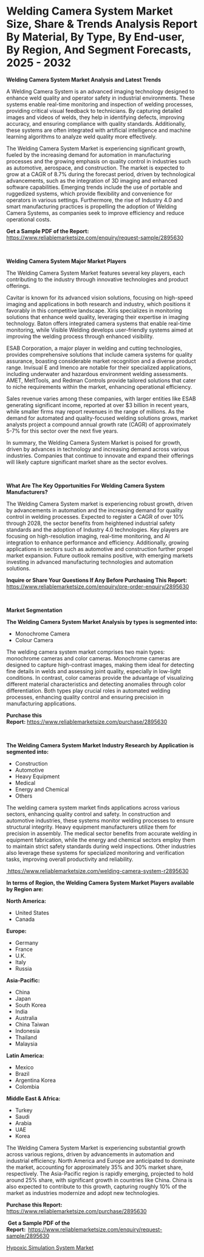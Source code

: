 <p><h1>Welding Camera System Market Size, Share & Trends Analysis Report By Material, By Type, By End-user, By Region, And Segment Forecasts, 2025 - 2032</h1></p><p><strong>Welding Camera System Market Analysis and Latest Trends</strong></p>
<p><p>A Welding Camera System is an advanced imaging technology designed to enhance weld quality and operator safety in industrial environments. These systems enable real-time monitoring and inspection of welding processes, providing critical visual feedback to technicians. By capturing detailed images and videos of welds, they help in identifying defects, improving accuracy, and ensuring compliance with quality standards. Additionally, these systems are often integrated with artificial intelligence and machine learning algorithms to analyze weld quality more effectively.</p><p>The Welding Camera System Market is experiencing significant growth, fueled by the increasing demand for automation in manufacturing processes and the growing emphasis on quality control in industries such as automotive, aerospace, and construction. The market is expected to grow at a CAGR of 8.7% during the forecast period, driven by technological advancements, such as the integration of 3D imaging and enhanced software capabilities. Emerging trends include the use of portable and ruggedized systems, which provide flexibility and convenience for operators in various settings. Furthermore, the rise of Industry 4.0 and smart manufacturing practices is propelling the adoption of Welding Camera Systems, as companies seek to improve efficiency and reduce operational costs.</p></p>
<p><strong>Get a Sample PDF of the Report:&nbsp;</strong> <a href="https://www.reliablemarketsize.com/enquiry/request-sample/2895630?utm_campaign=2472&utm_medium=2&utm_source=Github&utm_content=ia&utm_term=15032025&utm_id=welding-camera-system">https://www.reliablemarketsize.com/enquiry/request-sample/2895630</a></p>
<p>&nbsp;</p>
<p><strong>Welding Camera System Major Market Players</strong></p>
<p><p>The Welding Camera System Market features several key players, each contributing to the industry through innovative technologies and product offerings. </p><p>Cavitar is known for its advanced vision solutions, focusing on high-speed imaging and applications in both research and industry, which positions it favorably in this competitive landscape. Xiris specializes in monitoring solutions that enhance weld quality, leveraging their expertise in imaging technology. Baton offers integrated camera systems that enable real-time monitoring, while Visible Welding develops user-friendly systems aimed at improving the welding process through enhanced visibility.</p><p>ESAB Corporation, a major player in welding and cutting technologies, provides comprehensive solutions that include camera systems for quality assurance, boasting considerable market recognition and a diverse product range. Invisual E and Imenco are notable for their specialized applications, including underwater and hazardous environment welding assessments. AMET, MeltTools, and Redman Controls provide tailored solutions that cater to niche requirements within the market, enhancing operational efficiency.</p><p>Sales revenue varies among these companies, with larger entities like ESAB generating significant income, reported at over $3 billion in recent years, while smaller firms may report revenues in the range of millions. As the demand for automated and quality-focused welding solutions grows, market analysts project a compound annual growth rate (CAGR) of approximately 5-7% for this sector over the next five years.</p><p>In summary, the Welding Camera System Market is poised for growth, driven by advances in technology and increasing demand across various industries. Companies that continue to innovate and expand their offerings will likely capture significant market share as the sector evolves.</p></p>
<p>&nbsp;</p>
<p><strong>What Are The Key Opportunities For Welding Camera System Manufacturers?</strong></p>
<p><p>The Welding Camera System market is experiencing robust growth, driven by advancements in automation and the increasing demand for quality control in welding processes. Expected to register a CAGR of over 10% through 2028, the sector benefits from heightened industrial safety standards and the adoption of Industry 4.0 technologies. Key players are focusing on high-resolution imaging, real-time monitoring, and AI integration to enhance performance and efficiency. Additionally, growing applications in sectors such as automotive and construction further propel market expansion. Future outlook remains positive, with emerging markets investing in advanced manufacturing technologies and automation solutions.</p></p>
<p><strong>Inquire or Share Your Questions If Any Before Purchasing This Report:</strong> <a href="https://www.reliablemarketsize.com/enquiry/pre-order-enquiry/2895630?utm_campaign=2472&utm_medium=2&utm_source=Github&utm_content=ia&utm_term=15032025&utm_id=welding-camera-system">https://www.reliablemarketsize.com/enquiry/pre-order-enquiry/2895630</a></p>
<p>&nbsp;</p>
<p><strong>Market Segmentation</strong></p>
<p><strong>The Welding Camera System Market Analysis by types is segmented into:</strong></p>
<p><ul><li>Monochrome Camera</li><li>Colour Camera</li></ul></p>
<p><p>The welding camera system market comprises two main types: monochrome cameras and color cameras. Monochrome cameras are designed to capture high-contrast images, making them ideal for detecting fine details in welds and assessing joint quality, especially in low-light conditions. In contrast, color cameras provide the advantage of visualizing different material characteristics and detecting anomalies through color differentiation. Both types play crucial roles in automated welding processes, enhancing quality control and ensuring precision in manufacturing applications.</p></p>
<p><strong>Purchase this Report:&nbsp;</strong><a href="https://www.reliablemarketsize.com/purchase/2895630?utm_campaign=2472&utm_medium=2&utm_source=Github&utm_content=ia&utm_term=15032025&utm_id=welding-camera-system">https://www.reliablemarketsize.com/purchase/2895630</a></p>
<p>&nbsp;</p>
<p><strong>The Welding Camera System Market Industry Research by Application is segmented into:</strong></p>
<p><ul><li>Construction</li><li>Automotive</li><li>Heavy Equipment</li><li>Medical</li><li>Energy and Chemical</li><li>Others</li></ul></p>
<p><p>The welding camera system market finds applications across various sectors, enhancing quality control and safety. In construction and automotive industries, these systems monitor welding processes to ensure structural integrity. Heavy equipment manufacturers utilize them for precision in assembly. The medical sector benefits from accurate welding in equipment fabrication, while the energy and chemical sectors employ them to maintain strict safety standards during weld inspections. Other industries also leverage these systems for specialized monitoring and verification tasks, improving overall productivity and reliability.</p></p>
<p><a href="https://www.reliablemarketsize.com/welding-camera-system-r2895630?utm_campaign=2472&utm_medium=2&utm_source=Github&utm_content=ia&utm_term=15032025&utm_id=welding-camera-system">&nbsp;https://www.reliablemarketsize.com/welding-camera-system-r2895630</a></p>
<p><strong>In terms of Region, the Welding Camera System Market Players available by Region are:</strong></p>
<p>
    <p> <strong> North America: </strong>
        <ul>
            <li>United States</li>
            <li>Canada</li>
        </ul>
        </p> 
    <p> <strong> Europe: </strong>
        <ul>
            <li>Germany</li>
            <li>France</li>
            <li>U.K.</li>
            <li>Italy</li>
            <li>Russia</li>
        </ul>
        </p> 
    <p> <strong> Asia-Pacific: </strong>
        <ul>
            <li>China</li>
            <li>Japan</li>
            <li>South Korea</li>
            <li>India</li>
            <li>Australia</li>
            <li>China Taiwan</li>
            <li>Indonesia</li>
            <li>Thailand</li>
            <li>Malaysia</li>
        </ul>
        </p> 
    <p> <strong> Latin America: </strong>
        <ul>
            <li>Mexico</li>
            <li>Brazil</li>
            <li>Argentina Korea</li>
            <li>Colombia</li>
        </ul>
        </p> 
    <p> <strong> Middle East & Africa: </strong>
        <ul>
            <li>Turkey</li>
            <li>Saudi</li>
            <li>Arabia</li>
            <li>UAE</li>
            <li>Korea</li>
        </ul>
    </p>
    </p>
<p><p>The Welding Camera System Market is experiencing substantial growth across various regions, driven by advancements in automation and industrial efficiency. North America and Europe are anticipated to dominate the market, accounting for approximately 35% and 30% market share, respectively. The Asia-Pacific region is rapidly emerging, projected to hold around 25% share, with significant growth in countries like China. China is also expected to contribute to this growth, capturing roughly 10% of the market as industries modernize and adopt new technologies.</p></p>
<p><strong>Purchase this Report: </strong><a href="https://www.reliablemarketsize.com/purchase/2895630?utm_campaign=2472&utm_medium=2&utm_source=Github&utm_content=ia&utm_term=15032025&utm_id=welding-camera-system">https://www.reliablemarketsize.com/purchase/2895630</a></p>
<p>&nbsp;<strong>Get a Sample PDF of the Report:&nbsp;&nbsp;</strong><a href="https://www.reliablemarketsize.com/enquiry/request-sample/2895630?utm_campaign=2472&utm_medium=2&utm_source=Github&utm_content=ia&utm_term=15032025&utm_id=welding-camera-system">https://www.reliablemarketsize.com/enquiry/request-sample/2895630</a></p>
<p><strong></strong></p>
<p><p><a href="https://github.com/shirleenfraker87/Market-Research-Report-List-1/blob/main/hypoxic-simulation-system-market.md?utm_campaign=2472&utm_medium=2&utm_source=Github&utm_content=ia&utm_term=15032025&utm_id=welding-camera-system">Hypoxic Simulation System Market</a></p></p>